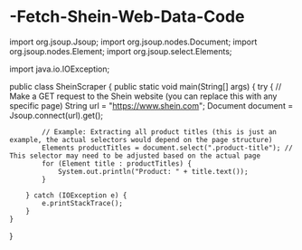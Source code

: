 # -Fetch-Shein-Web-Data-Code

import org.jsoup.Jsoup;
import org.jsoup.nodes.Document;
import org.jsoup.nodes.Element;
import org.jsoup.select.Elements;

import java.io.IOException;

public class SheinScraper {
    public static void main(String[] args) {
        try {
            // Make a GET request to the Shein website (you can replace this with any specific page)
            String url = "https://www.shein.com";
            Document document = Jsoup.connect(url).get();
            
            // Example: Extracting all product titles (this is just an example, the actual selectors would depend on the page structure)
            Elements productTitles = document.select(".product-title"); // This selector may need to be adjusted based on the actual page
            for (Element title : productTitles) {
                System.out.println("Product: " + title.text());
            }
            
        } catch (IOException e) {
            e.printStackTrace();
        }
    }
}
